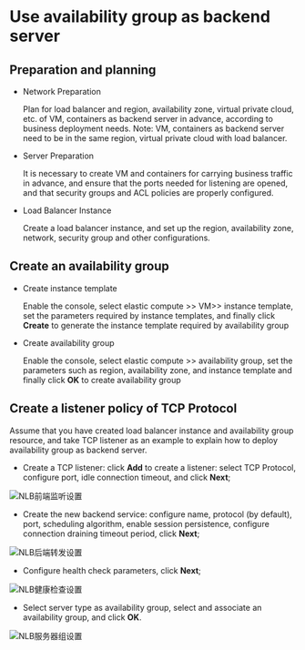 # Use availability group as backend server

## Preparation and planning

- Network Preparation

  Plan for load balancer and region, availability zone, virtual private cloud, etc. of VM, containers as backend server in advance, according to business deployment needs.
Note: VM, containers as backend server need to be in the same region, virtual private cloud with load balancer.

- Server Preparation

  It is necessary to create VM and containers for carrying business traffic in advance, and ensure that the ports needed for listening are opened, and that security groups and ACL policies are properly configured.

- Load Balancer Instance

  Create a load balancer instance, and set up the region, availability zone, network, security group and other configurations.

## Create an availability group

- Create instance template
   
   Enable the console, select elastic compute >> VM>> instance template, set the parameters required by  instance templates, and finally click **Create** to generate the instance template required by availability group
   
- Create availability group

   Enable the console, select elastic compute >> availability group, set the parameters such as region, availability zone, and instance template and finally click **OK** to create availability group

## Create a listener policy of TCP Protocol

Assume that you have created load balancer instance and availability group resource, and take TCP listener as an example to explain how to deploy availability group as backend server.

 - Create a TCP listener: click **Add** to create a listener: select TCP Protocol, configure port, idle connection timeout, and click **Next**;
 
![NLB前端监听设置](../../../../image/Networking/NLB/NLB-022.png)

- Create the new backend service: configure name, protocol (by default), port, scheduling algorithm, enable session persistence, configure connection draining timeout period, click **Next**;

![NLB后端转发设置](../../../../image/Networking/NLB/NLB-023.png)

- Configure health check parameters, click **Next**;

![NLB健康检查设置](../../../../image/Networking/NLB/NLB-029.png)

- Select server type as availability group, select and associate an availability group, and click **OK**.

![NLB服务器组设置](../../../../image/Networking/NLB/NLB-095.png)
